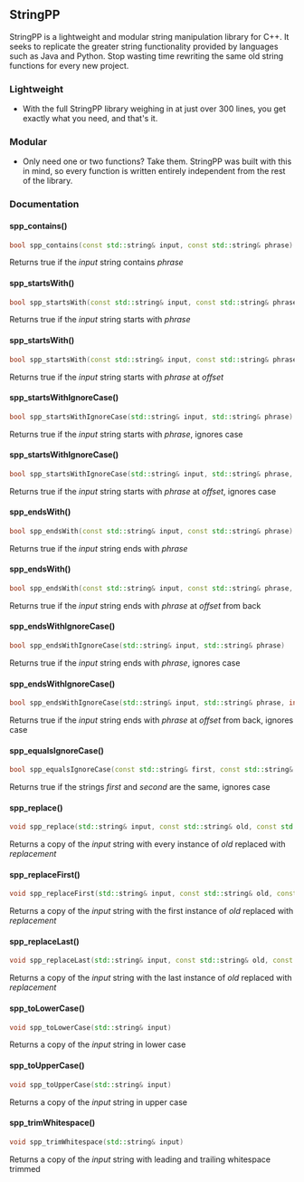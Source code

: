 ## StringPP

StringPP is a lightweight and modular string manipulation library for C++. It seeks to replicate the greater string functionality provided by languages such as Java and Python. Stop wasting time rewriting the same old string functions for every new project.

### Lightweight

- With the full StringPP library weighing in at just over 300 lines, you get exactly what you need, and that's it.

### Modular

- Only need one or two functions? Take them. StringPP was built with this in mind, so every function is written entirely independent from the rest of the library.

### Documentation

#### spp_contains()
```C++
bool spp_contains(const std::string& input, const std::string& phrase)
```
Returns true if the *input* string contains *phrase*

#### spp_startsWith()
```C++
bool spp_startsWith(const std::string& input, const std::string& phrase)
```
Returns true if the *input* string starts with *phrase*

#### spp_startsWith()
```C++
bool spp_startsWith(const std::string& input, const std::string& phrase, int offset)
```
Returns true if the *input* string starts with *phrase* at *offset*

#### spp_startsWithIgnoreCase()
```C++
bool spp_startsWithIgnoreCase(std::string& input, std::string& phrase)
```
Returns true if the *input* string starts with *phrase*, ignores case

#### spp_startsWithIgnoreCase()
```C++
bool spp_startsWithIgnoreCase(std::string& input, std::string& phrase, int offset)
```
Returns true if the *input* string starts with *phrase* at *offset*, ignores case

#### spp_endsWith()
```C++
bool spp_endsWith(const std::string& input, const std::string& phrase)
```
Returns true if the *input* string ends with *phrase*

#### spp_endsWith()
```C++
bool spp_endsWith(const std::string& input, const std::string& phrase, int offset)
```
Returns true if the *input* string ends with *phrase* at *offset* from back

#### spp_endsWithIgnoreCase()
```C++
bool spp_endsWithIgnoreCase(std::string& input, std::string& phrase)
```
Returns true if the *input* string ends with *phrase*, ignores case

#### spp_endsWithIgnoreCase()
```C++
bool spp_endsWithIgnoreCase(std::string& input, std::string& phrase, int offset)
```
Returns true if the *input* string ends with *phrase* at *offset* from back, ignores case

#### spp_equalsIgnoreCase()
```C++
bool spp_equalsIgnoreCase(const std::string& first, const std::string& second)
```
Returns true if the strings *first* and *second* are the same, ignores case

#### spp_replace()
```C++
void spp_replace(std::string& input, const std::string& old, const std::string& replacement)
```
Returns a copy of the *input* string with every instance of *old* replaced with *replacement*

#### spp_replaceFirst()
```C++
void spp_replaceFirst(std::string& input, const std::string& old, const std::string& replacement)
```
Returns a copy of the *input* string with the first instance of *old* replaced with *replacement*

#### spp_replaceLast()
```C++
void spp_replaceLast(std::string& input, const std::string& old, const std::string& replacement)
```
Returns a copy of the *input* string with the last instance of *old* replaced with *replacement*

#### spp_toLowerCase()
```C++
void spp_toLowerCase(std::string& input)
```
Returns a copy of the *input* string in lower case

#### spp_toUpperCase()
```C++
void spp_toUpperCase(std::string& input)
```
Returns a copy of the *input* string in upper case

#### spp_trimWhitespace()
```C++
void spp_trimWhitespace(std::string& input)
```
Returns a copy of the *input* string with leading and trailing whitespace trimmed